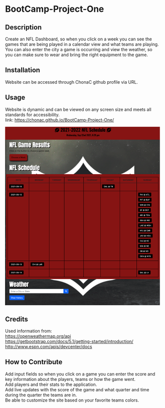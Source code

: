 # BootCamp-Project-One

## Description

Create an NFL Dashboard, so when you click on a week you can see the games that are being played in a calendar view and what teams are playing. You can also enter the city a game is occurring and view the weather, so you can make sure to wear and bring the right equipment to the game.


## Installation

Website can be accessed through ChonaC github profile via URL.

## Usage

Website is dynamic and can be viewed on any screen size and meets all standards for accessibility.
<br>
link: https://chonac.github.io/BootCamp-Project-One/

![website screenshot](./Images/nfl-dashboard-screenshot-2.png)

## Credits

Used information from:
<br>
https://openweathermap.org/api
<br>
https://getbootstrap.com/docs/5.1/getting-started/introduction/
<br>
http://www.espn.com/apis/devcenter/docs

## How to Contribute

Add input fields so when you click on a game you can enter the score and key information about the players, teams or how the game went. 
<br>
Add players and their stats to the application. 
<br>
Add live updates with the score of the game and what quarter and time during the quarter the teams are in. 
<br>
Be able to customize the site based on your favorite teams colors. 
